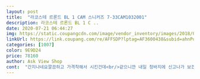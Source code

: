 ```yaml
---
layout: post 
title:  "라코스테 르론드 BL 1 CAM 스니커즈 7-33CAM1032001" 
description: 라코스테 르론드 BL 1 C ..
date: 2020-07-21 06:44:27 
img: https://static.coupangcdn.com/image/vendor_inventory/images/2018/08/21/14/8/16ffbf89-ab02-40f4-8e84-350d14e1e2a4.jpg 
linkUrl: https://link.coupang.com/re/AFFSDP?lptag=AF3600438&subid=ahnPublicAsk&pageKey=128098818&itemId=377299278&vendorItemId=3913960391&traceid=V0-113-260df7ce9dad116e 
categories: [1007] 
color: 9E9D24 
price: 78160 
author: Ask View Shop 
cont:  "간지나네요깔끔하고 가격착해서 시킨건데<br/>같으니깐 내일 청바지에 신고나가 보겠습니다^^<br/>모르겠지만 가격대비 퀄리티는 좋습니다<br/>발이좀  붇거나  하면  발볼이 좀 불편할수도 있습니다<br/>상품은 맘에 듭니다  다들 이쁘다고 하네요<br/>생각보다 이쁘고 앞코도 고급스럽네요<br/>아진짜이쁘고미치도록 사랑스럽습니다 라코스테 신발 정말 어떤 옷에도 잘어울리고 디자인 끝내주네요 다만 발 뒤꿈치가 살짝 불편한 게 흠입니다<br/>오래 걸어다니시거나  하면 불편할수도 있을수 있으니  참고요<br/>제가 발볼이 좀넓은 편이라 약간끼이긴 하지만<br/>조금  타이트 한거 같아요<br/>좀신다보면 편해지겠죠.<br/> 아무옷에나 잘어울릴거<br/>화이트신발에 가죽이라 얼마나 오래신을진<br/>" 
---
```

